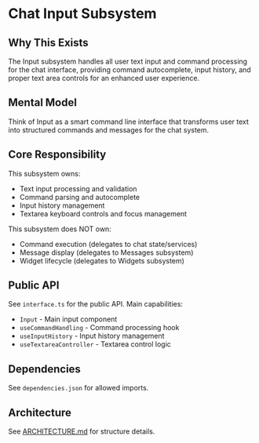 # Chat Input Subsystem

## Why This Exists
The Input subsystem handles all user text input and command processing for the chat interface, providing command autocomplete, input history, and proper text area controls for an enhanced user experience.

## Mental Model
Think of Input as a smart command line interface that transforms user text into structured commands and messages for the chat system.

## Core Responsibility
This subsystem owns:
- Text input processing and validation
- Command parsing and autocomplete
- Input history management
- Textarea keyboard controls and focus management

This subsystem does NOT own:
- Command execution (delegates to chat state/services)
- Message display (delegates to Messages subsystem)
- Widget lifecycle (delegates to Widgets subsystem)

## Public API
See `interface.ts` for the public API. Main capabilities:
- `Input` - Main input component
- `useCommandHandling` - Command processing hook
- `useInputHistory` - Input history management
- `useTextareaController` - Textarea control logic

## Dependencies
See `dependencies.json` for allowed imports.

## Architecture
See [ARCHITECTURE.md](./ARCHITECTURE.md) for structure details.